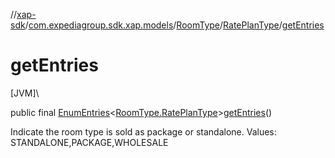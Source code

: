 //[xap-sdk](../../../../index.md)/[com.expediagroup.sdk.xap.models](../../index.md)/[RoomType](../index.md)/[RatePlanType](index.md)/[getEntries](get-entries.md)

# getEntries

[JVM]\

public final [EnumEntries](https://kotlinlang.org/api/latest/jvm/stdlib/kotlin.enums/-enum-entries/index.html)&lt;[RoomType.RatePlanType](index.md)&gt;[getEntries](get-entries.md)()

Indicate the room type is sold as package or standalone. Values: STANDALONE,PACKAGE,WHOLESALE
